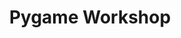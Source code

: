 ---
layout: post
title: "Pygame Workshop"
description: "<Description>"
toc: true
tags: 
- Python
- Game Development
---